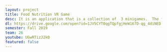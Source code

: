 ```yaml
---
layout: project
title: Food Nutrition VR Game
desc: It is an application that is a collection of  3 minigames.  The first two teach the user about basic nutrition, while the third is a fun  arcade shooter.
dl: https://drive.google.com/open?id=1JV5CYT0qgTQpfgjHeW167D-qg_4diNED
semester: Fall 2019
team: 26
youtube: UGwRTizJ2kQ
featured: false
---
```

